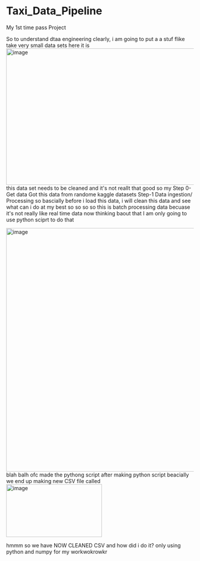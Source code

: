 # Taxi_Data_Pipeline

My 1st time pass Project

So to understand dtaa engineering clearly, i am  going to put a a stuf flike 
take very small data sets 
here it is 
<img width="1885" height="367" alt="image" src="https://github.com/user-attachments/assets/1e146bb1-bfef-4d4c-b1ca-6a66b5ae0799" />
this data set needs to  be cleaned and it's not reallt that good 
so my 
Step 0- Get data 
Got this data from randome kaggle datasets 
Step-1 
Data ingestion/ Processing 
so bascially before i load this data, i will clean this data and see what can i do at my best 
so so so so 
this is batch processing data becuase it's not really like real time data 
now thinking baout that 
I am only going to use python sciprt to do that 

<img width="1167" height="655" alt="image" src="https://github.com/user-attachments/assets/b8833809-beb7-403a-8af0-a497655eee7e" />
blah balh ofc 
made the pythong script 
after making python script beacially we end up making new CSV file called 
<img width="257" height="142" alt="image" src="https://github.com/user-attachments/assets/3189f082-e7ea-4798-86c5-1477e52fdbe0" />

hmmm so we have NOW CLEANED CSV 
and how did i do it? only using python and numpy for my workwokrowkr
